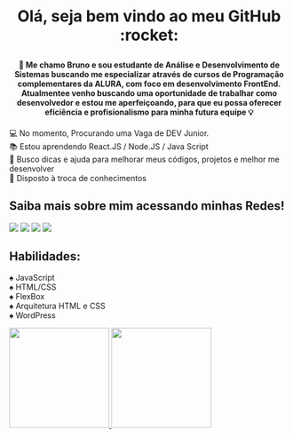 <h1 align="center"> Olá, seja bem vindo ao meu GitHub :rocket: </p>

#### <p align="center">:man: Me chamo Bruno e sou estudante de Análise e Desenvolvimento de Sistemas buscando me especializar através de cursos de Programação complementares da ALURA, com foco em desenvolvimento FrontEnd. Atualmentee venho buscando uma oportunidade de trabalhar como desenvolvedor e estou me aperfeiçoando, para que eu possa  oferecer eficiência e profisionalismo para minha futura equipe :bulb:  </p>

💻 No momento, Procurando uma Vaga de DEV Junior.<br>
📚 Estou aprendendo React.JS / Node.JS / Java Script <br>
🤝 Busco dicas e ajuda para melhorar meus códigos, projetos e melhor me desenvolver<br>
💯 Disposto à troca de conhecimentos<br>

## Saiba mais sobre mim acessando minhas Redes!
<div>
<a href="https://www.youtube.com/nerdkingteam" target="_blank"><img src="https://img.shields.io/badge/YouTube-FF0000?style=for-the-badge&logo=youtube&logoColor=white" target="_blank"></a>
<a href="https://www.instagram.com/brunoholandaa/" target="_blank"><img src="https://img.shields.io/badge/-Instagram-%23E4405F?style=for-the-badge&logo=instagram&logoColor=white" target="_blank"></a>
<a href = "mailto:holanda_rodrigues@hotmail.com"><img src="https://img.shields.io/badge/Gmail-D14836?style=for-the-badge&logo=gmail&logoColor=white" target="_blank"></a>
<a href="https://www.linkedin.com/in/bruno-holanda-70764364/" target="_blank"><img src="https://img.shields.io/badge/-LinkedIn-%230077B5?style=for-the-badge&logo=linkedin&logoColor=white" target="_blank"></a>   
</div>

## Habilidades:
:spades: JavaScript<br>
:spades: HTML/CSS<br>
:spades: FlexBox<br>
:spades: Arquitetura HTML e CSS<br>
:spades: WordPress<br>

<div>
<a href="https://github.com/brunoholanda">
<img height="180em" src="https://github-readme-stats.vercel.app/api/top-langs/?username=brunoholanda&layout=compact&langs_count=7&theme=dracula"/>
<img height="180em" src="https://github-readme-stats.vercel.app/api?username=brunoholanda&show_icons=true&theme=dracula&include_all_commits=true&count_private=true"/>
</div>
